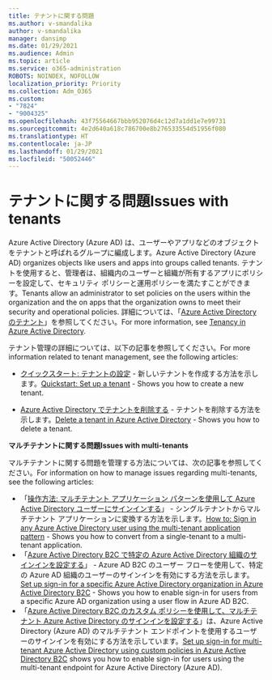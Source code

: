 ```yaml
---
title: テナントに関する問題
ms.author: v-smandalika
author: v-smandalika
manager: dansimp
ms.date: 01/29/2021
ms.audience: Admin
ms.topic: article
ms.service: o365-administration
ROBOTS: NOINDEX, NOFOLLOW
localization_priority: Priority
ms.collection: Adm_O365
ms.custom:
- "7824"
- "9004325"
ms.openlocfilehash: 43f75564667bbb952076d4c12d7a1dd1e7e99731
ms.sourcegitcommit: 4e2d640a618c786700e8b276533554d51956f080
ms.translationtype: HT
ms.contentlocale: ja-JP
ms.lasthandoff: 01/29/2021
ms.locfileid: "50052446"
---
```

# <a name="issues-with-tenants"></a><span data-ttu-id="cbba9-102">テナントに関する問題</span><span class="sxs-lookup"><span data-stu-id="cbba9-102">Issues with tenants</span></span>

<span data-ttu-id="cbba9-103">Azure Active Directory (Azure AD) は、ユーザーやアプリなどのオブジェクトをテナントと呼ばれるグループに編成します。</span><span class="sxs-lookup"><span data-stu-id="cbba9-103">Azure Active Directory (Azure AD) organizes objects like users and apps into groups called tenants.</span></span> <span data-ttu-id="cbba9-104">テナントを使用すると、管理者は、組織内のユーザーと組織が所有するアプリにポリシーを設定して、セキュリティ ポリシーと運用ポリシーを満たすことができます。</span><span class="sxs-lookup"><span data-stu-id="cbba9-104">Tenants allow an administrator to set policies on the users within the organization and the on apps that the organization owns to meet their security and operational policies.</span></span> <span data-ttu-id="cbba9-105">詳細については、「[Azure Active Directory のテナント](https://docs.microsoft.com/azure/active-directory/develop/single-and-multi-tenant-apps)」を参照してください。</span><span class="sxs-lookup"><span data-stu-id="cbba9-105">For more information, see [Tenancy in Azure Active Directory](https://docs.microsoft.com/azure/active-directory/develop/single-and-multi-tenant-apps).</span></span>

<span data-ttu-id="cbba9-106">テナント管理の詳細については、以下の記事を参照してください。</span><span class="sxs-lookup"><span data-stu-id="cbba9-106">For more information related to tenant management, see the following articles:</span></span>

- <span data-ttu-id="cbba9-107">[クイックスタート: テナントの設定](https://docs.microsoft.com/azure/active-directory/develop/quickstart-create-new-tenant) - 新しいテナントを作成する方法を示します。</span><span class="sxs-lookup"><span data-stu-id="cbba9-107">[Quickstart: Set up a tenant](https://docs.microsoft.com/azure/active-directory/develop/quickstart-create-new-tenant) - Shows you how to create a new tenant.</span></span>

- <span data-ttu-id="cbba9-108">[Azure Active Directory でテナントを削除する](https://docs.microsoft.com/azure/active-directory/enterprise-users/directory-delete-howto) - テナントを削除する方法を示します。</span><span class="sxs-lookup"><span data-stu-id="cbba9-108">[Delete a tenant in Azure Active Directory](https://docs.microsoft.com/azure/active-directory/enterprise-users/directory-delete-howto) - Shows you how to delete a tenant.</span></span>

<span data-ttu-id="cbba9-109">**マルチテナントに関する問題**</span><span class="sxs-lookup"><span data-stu-id="cbba9-109">**Issues with multi-tenants**</span></span>

<span data-ttu-id="cbba9-110">マルチテナントに関する問題を管理する方法については、次の記事を参照してください。</span><span class="sxs-lookup"><span data-stu-id="cbba9-110">For information on how to manage issues regarding multi-tenants, see the following articles:</span></span>

- <span data-ttu-id="cbba9-111">「[操作方法: マルチテナント アプリケーション パターンを使用して Azure Active Directory ユーザーにサインインする](https://docs.microsoft.com/azure/active-directory/develop/howto-convert-app-to-be-multi-tenant)」 - シングルテナントからマルチテナント アプリケーションに変換する方法を示します。</span><span class="sxs-lookup"><span data-stu-id="cbba9-111">[How to: Sign in any Azure Active Directory user using the multi-tenant application pattern](https://docs.microsoft.com/azure/active-directory/develop/howto-convert-app-to-be-multi-tenant) - Shows you how to convert from a single-tenant to a multi-tenant application.</span></span>
- <span data-ttu-id="cbba9-112">「[Azure Active Directory B2C で特定の Azure Active Directory 組織のサインインを設定する](https://docs.microsoft.com/azure/active-directory-b2c/identity-provider-azure-ad-single-tenant?pivots=b2c-user-flow)」 - Azure AD B2C のユーザー フローを使用して、特定の Azure AD 組織のユーザーのサインインを有効にする方法を示します。</span><span class="sxs-lookup"><span data-stu-id="cbba9-112">[Set up sign-in for a specific Azure Active Directory organization in Azure Active Directory B2C](https://docs.microsoft.com/azure/active-directory-b2c/identity-provider-azure-ad-single-tenant?pivots=b2c-user-flow) - Shows you how to enable sign-in for users from a specific Azure AD organization using a user flow in Azure AD B2C.</span></span>
- <span data-ttu-id="cbba9-113">「[Azure Active Directory B2C のカスタム ポリシーを使用して、マルチテナント Azure Active Directory のサインインを設定する](https://docs.microsoft.com/azure/active-directory-b2c/identity-provider-azure-ad-multi-tenant?pivots=b2c-custom-policy)」は、Azure Active Directory (Azure AD) のマルチテナント エンドポイントを使用するユーザーのサインインを有効にする方法を示しています。</span><span class="sxs-lookup"><span data-stu-id="cbba9-113">[Set up sign-in for multi-tenant Azure Active Directory using custom policies in Azure Active Directory B2C](https://docs.microsoft.com/azure/active-directory-b2c/identity-provider-azure-ad-multi-tenant?pivots=b2c-custom-policy)  shows you how to enable sign-in for users using the multi-tenant endpoint for Azure Active Directory (Azure AD).</span></span>






